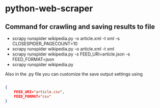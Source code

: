 # python-web-scraper

## Command for crawling and saving results to file
- scrapy runspider wikipedia.py -o article.xml -t xml -s CLOSESPIDER_PAGECOUNT=10
- scrapy runspider wikipedia.py -o article.xml -t xml
- scrapy runspider wikipedia.py -s FEED_URI=article.json -s FEED_FORMAT=json
- scrapy runspider wikipedia.py

Also in the .py file you can customize the save output settings using

```json

{
    FEED_URI="article.csv",
    FEED_FORMAT="csv"
}

```
